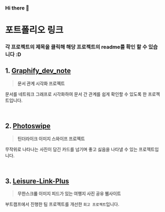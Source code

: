 ### Hi there 👋

# 포트폴리오 링크
### 각 프로젝트의 **제목**을 클릭해 해당 프로젝트의 **readme**를 확인 할 수 있습니다 :D

## 1. [Graphify_dev_note](https://github.com/toa-web-dev/Graphify_dev_note)

> **문서 관계 시각화 프로젝트**

문서를 네트워크 그래프로 시각화하여 문서 간 관계를 쉽게 확인할 수 있도록 한 프로젝트입니다.

<br/>

## 2. [Photoswipe](https://github.com/toa-web-dev/Photoswipe)

> **틴더라이크 이미지 스와이프 프로젝트** 

무작위로 나타나는 사진이 담긴 카드를 넘기며 좋고 싫음을 나타낼 수 있는 프로젝트입니다.
    
<br/>


## 3. [Leisure-Link-Plus](https://github.com/toa-web-dev/Leisure-Link-Plus)

> **무한스크롤 이미지 피드가 있는 여행지 사진 공유 웹사이트**

부트캠프에서 진행한 팀 프로젝트를 개선한 `회고 프로젝트`입니다.
  


<!--
**toa-web-dev/toa-web-dev** is a ✨ _special_ ✨ repository because its `README.md` (this file) appears on your GitHub profile.

Here are some ideas to get you started:

- 🔭 I’m currently working on ...
- 🌱 I’m currently learning ...
- 👯 I’m looking to collaborate on ...
- 🤔 I’m looking for help with ...
- 💬 Ask me about ...
- 📫 How to reach me: ...
- 😄 Pronouns: ...
- ⚡ Fun fact: ...
-->
